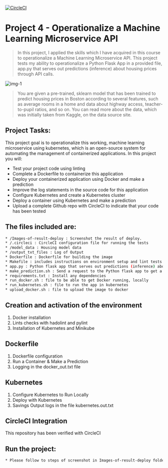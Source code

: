 [![CircleCI](https://circleci.com/gh/mehmetincefidan/Operationalize-a-Machine-Learning-Microservice-API/tree/master.svg?style=svg)](https://circleci.com/gh/mehmetincefidan/Operationalize-a-Machine-Learning-Microservice-API/tree/master)

# Project 4 - Operationalize a Machine Learning Microservice API

> In this project, I applied the skills which I have acquired in this course to operationalize a Machine Learning Microservice API. This project tests my ability to operationalize a Python Flask App in a provided file, app.py that serves out predictions (inference) about housing prices through API calls.

![img-1](Images-of-result-deploy/Project.png)

> You are given a pre-trained, sklearn model that has been trained to predict housing prices in Boston according to several features, such as average rooms in a home and data about highway access, teacher-to-pupil ratios, and so on. You can read more about the data, which was initially taken from Kaggle, on the data source site. 

## Project Tasks:

This project goal is to operationalize this working, machine learning microservice using kubernetes, which is an open-source system for automating the management of containerized applications. In this project you will:

* Test your project code using linting
* Complete a Dockerfile to containerize this application
* Deploy your containerized application using Docker and make a prediction
* Improve the log statements in the source code for this application
* Configure Kubernetes and create a Kubernetes cluster
* Deploy a container using Kubernetes and make a prediction
* Upload a complete Github repo with CircleCI to indicate that your code has been tested

## The files included are:
```sh
* /Images-of-result-deploy : Screenshot the result of deploy.
* /.circleci : CircleCI configuration file for running the tests
* /model_data : Housing model data
* /output_txt_files : Log of Output 
* Dockerfile : Dockerfile for building the image 
* Makefile : includes instructions on environment setup and lint tests
* app.py : Python flask app that serves out predictions (inference) about housing prices through API calls
* make_prediction.sh : Send a request to the Python flask app to get a prediction, for localhost 
* requirements.txt : Install any dependencies 
* run_docker.sh : file to be able to get Docker running, locally
* run_kubernetes.sh : file to run the app in kubernetes
* upload_docker.sh : file to upload the image to docker
```
## Creation and activation of the environment

 1. Docker installation
 3. Lints checks with hadolint and pylint
 4. Installation of Kubernetes and Minikube

## Dockerfile

 1. Dockerfile configuration 
 2. Run a Container & Make a Prediction 
 3. Logging in the docker_out.txt file

## Kubernetes

 1. Configure Kubernetes to Run Locally 
 2. Deploy with Kubernetes
 3. Savings Output logs in the file kubernetes.out.txt

## CircleCI Integration

This repository has been verified with CircleCI

## Run the project:
```sh
* Please follow to steps of screenshot in Images-of-result-deploy folder
```
